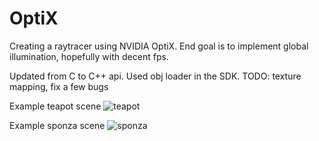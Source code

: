 # OptiX

Creating a raytracer using NVIDIA OptiX.  End goal is to implement global illumination, hopefully with decent fps.

Updated from C to C++ api.  Used obj loader in the SDK.
TODO: texture mapping, fix a few bugs

Example teapot scene
![teapot](https://raw.github.com/jkevin1/OptiX/master/teapot.png)

Example sponza scene
![sponza](https://raw.github.com/jkevin1/OptiX/master/sponza.png)
